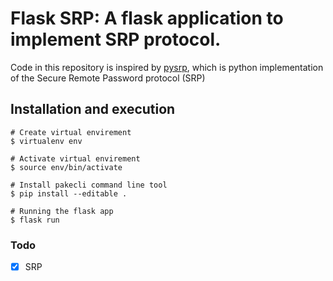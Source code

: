 # Flask SRP: A flask application to implement SRP protocol.

Code in this repository is inspired by [pysrp](https://github.com/cocagne/pysrp), which is python implementation of the Secure Remote Password protocol (SRP) 

## Installation and execution
```
# Create virtual envirement 
$ virtualenv env

# Activate virtual envirement
$ source env/bin/activate

# Install pakecli command line tool
$ pip install --editable .

# Running the flask app
$ flask run
```

### Todo
- [x] SRP
